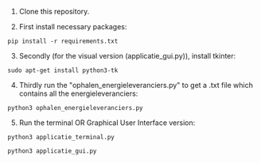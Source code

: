 1. Clone this repository.

2. First install necessary packages:
```
pip install -r requirements.txt
```
3. Secondly (for the visual version (applicatie_gui.py)), install tkinter:
```
sudo apt-get install python3-tk
```

4. Thirdly run the "ophalen_energieleveranciers.py" to get a .txt file which contains all the energieleveranciers:
```
python3 ophalen_energieleveranciers.py
```

5. Run the terminal OR Graphical User Interface version:
```
python3 applicatie_terminal.py
```
```
python3 applicatie_gui.py
```
